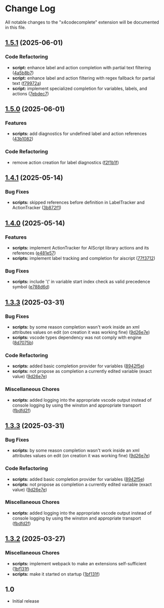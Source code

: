 # Change Log

All notable changes to the "x4codecomplete" extension will be documented in this file.

## [1.5.1](https://github.com/archenovalis/X4CodeComplete/compare/X4CodeComplete@v1.5.0...X4CodeComplete@v1.5.1) (2025-06-01)


### Code Refactoring

* **script:** enhance label and action completion with partial text filtering ([4a5b8b7](https://github.com/archenovalis/X4CodeComplete/commit/4a5b8b74751252da1bee97145f62b51e9bf59cf3))
* **script:** enhance label and action filtering with regex fallback for partial text ([f79972a](https://github.com/archenovalis/X4CodeComplete/commit/f79972aef4de8e996b13cc696dcc5ba48657f180))
* **script:** implement specialized completion for variables, labels, and actions ([7ebdec7](https://github.com/archenovalis/X4CodeComplete/commit/7ebdec74042469fe1febde3cd1547c0a0542d115))

## [1.5.0](https://github.com/archenovalis/X4CodeComplete/compare/X4CodeComplete@v1.4.1...X4CodeComplete@v1.5.0) (2025-06-01)


### Features

* **scripts:** add diagnostics for undefined label and action references ([43b1082](https://github.com/archenovalis/X4CodeComplete/commit/43b10824433d74c107e94d468c7a124275ed3250))


### Code Refactoring

* remove action creation for label diagnostics ([f2f1b1f](https://github.com/archenovalis/X4CodeComplete/commit/f2f1b1f8c5d36810fb552ec1c00e620cdd06ee51))

## [1.4.1](https://github.com/archenovalis/X4CodeComplete/compare/X4CodeComplete@v1.4.0...X4CodeComplete@v1.4.1) (2025-05-14)


### Bug Fixes

* **scripts:** skipped references before definition in LabelTracker and ActionTracker ([3b872f1](https://github.com/archenovalis/X4CodeComplete/commit/3b872f13f89d2cd19508e7a07542c74983f627fa))

## [1.4.0](https://github.com/archenovalis/X4CodeComplete/compare/X4CodeComplete@v1.3.3...X4CodeComplete@v1.4.0) (2025-05-14)


### Features

* **scripts:** implement ActionTracker for AIScript library actions and its references ([e481e57](https://github.com/archenovalis/X4CodeComplete/commit/e481e5793aba67f7ac2fcf1f1648b4664dba3cc4))
* **scripts:** implement label tracking and completion for aiscript ([77f3712](https://github.com/archenovalis/X4CodeComplete/commit/77f371285987d85df34f308b7f5023602214c9ef))


### Bug Fixes

* **scripts:** include '(' in variable start index check as valid precedence symbol ([e788d6d](https://github.com/archenovalis/X4CodeComplete/commit/e788d6d9e69f282133c2c3308290e0e2c81137b3))

## [1.3.3](https://github.com/archenovalis/X4CodeComplete/compare/X4CodeComplete@v1.3.2...X4CodeComplete@v1.3.3) (2025-03-31)


### Bug Fixes

* **scripts:** by some reason completion wasn't work inside an xml attributes values on edit (on creation it was working fine) ([9d26e7e](https://github.com/archenovalis/X4CodeComplete/commit/9d26e7e32f87bc966eb4fc95fd31c440348357a9))
* **scripts:** vscode types dependency was not comply with engine ([8d7075b](https://github.com/archenovalis/X4CodeComplete/commit/8d7075b2ab052d809bdb2013c109cac0cb0a83a2))


### Code Refactoring

* **scripts:** added basic completion provider for variables ([8942f5e](https://github.com/archenovalis/X4CodeComplete/commit/8942f5ecc259e1c6a53a6dc41468b58fe327999a))
* **scripts:** not propose as completion a currently edited variable (exact value) ([9d26e7e](https://github.com/archenovalis/X4CodeComplete/commit/9d26e7e32f87bc966eb4fc95fd31c440348357a9))


### Miscellaneous Chores

* **scripts:** added logging into the appropriate vscode output instead of console logging by using the winston and appropriate transport ([fbdfd2f](https://github.com/archenovalis/X4CodeComplete/commit/fbdfd2fc849dcbae412c086f10c25d1c05e3d111))

## [1.3.3](https://github.com/archenovalis/X4CodeComplete/compare/X4CodeComplete@v1.3.2...X4CodeComplete@v1.3.3) (2025-03-31)


### Bug Fixes

* **scripts:** by some reason completion wasn't work inside an xml attributes values on edit (on creation it was working fine) ([9d26e7e](https://github.com/archenovalis/X4CodeComplete/commit/9d26e7e32f87bc966eb4fc95fd31c440348357a9))


### Code Refactoring

* **scripts:** added basic completion provider for variables ([8942f5e](https://github.com/archenovalis/X4CodeComplete/commit/8942f5ecc259e1c6a53a6dc41468b58fe327999a))
* **scripts:** not propose as completion a currently edited variable (exact value) ([9d26e7e](https://github.com/archenovalis/X4CodeComplete/commit/9d26e7e32f87bc966eb4fc95fd31c440348357a9))


### Miscellaneous Chores

* **scripts:** added logging into the appropriate vscode output instead of console logging by using the winston and appropriate transport ([fbdfd2f](https://github.com/archenovalis/X4CodeComplete/commit/fbdfd2fc849dcbae412c086f10c25d1c05e3d111))

## [1.3.2](https://github.com/archenovalis/X4CodeComplete/compare/X4CodeComplete@v1.3.1...X4CodeComplete@v1.3.2) (2025-03-27)


### Miscellaneous Chores

* **scripts:** implement webpack to make an extensions self-sufficient ([1bf131f](https://github.com/archenovalis/X4CodeComplete/commit/1bf131f6a87f449dc9e76bacd5fbea25aea9e311))
* **scripts:** make it started on startup ([1bf131f](https://github.com/archenovalis/X4CodeComplete/commit/1bf131f6a87f449dc9e76bacd5fbea25aea9e311))

## 1.0

- Initial release
